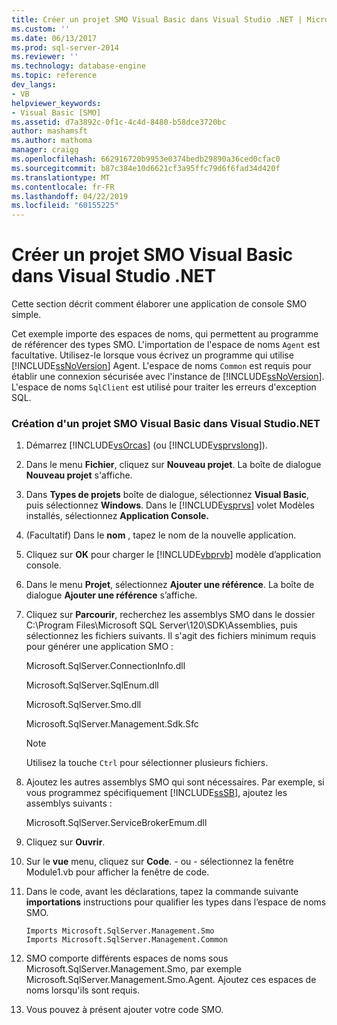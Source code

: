 ```yaml
---
title: Créer un projet SMO Visual Basic dans Visual Studio .NET | Microsoft Docs
ms.custom: ''
ms.date: 06/13/2017
ms.prod: sql-server-2014
ms.reviewer: ''
ms.technology: database-engine
ms.topic: reference
dev_langs:
- VB
helpviewer_keywords:
- Visual Basic [SMO]
ms.assetid: d7a3892c-0f1c-4c4d-8480-b58dce3720bc
author: mashamsft
ms.author: mathoma
manager: craigg
ms.openlocfilehash: 662916720b9953e0374bedb29890a36ced0cfac0
ms.sourcegitcommit: b87c384e10d6621cf3a95ffc79d6f6fad34d420f
ms.translationtype: MT
ms.contentlocale: fr-FR
ms.lasthandoff: 04/22/2019
ms.locfileid: "60155225"
---
```

# <a name="create-a-visual-basic-smo-project-in-visual-studio-net"></a>Créer un projet SMO Visual Basic dans Visual Studio .NET
  Cette section décrit comment élaborer une application de console SMO simple.  
  
 Cet exemple importe des espaces de noms, qui permettent au programme de référencer des types SMO. L'importation de l'espace de noms `Agent` est facultative. Utilisez-le lorsque vous écrivez un programme qui utilise [!INCLUDE[ssNoVersion](../../includes/ssnoversion-md.md)] Agent. L'espace de noms `Common` est requis pour établir une connexion sécurisée avec l'instance de [!INCLUDE[ssNoVersion](../../includes/ssnoversion-md.md)]. L'espace de noms `SqlClient` est utilisé pour traiter les erreurs d'exception SQL.  
  
### <a name="creating-a-visual-basic-smo-project-in-visual-studionet"></a>Création d'un projet SMO Visual Basic dans Visual Studio.NET  
  
1.  Démarrez [!INCLUDE[vsOrcas](../../includes/vsorcas-md.md)] (ou [!INCLUDE[vsprvslong](../../includes/vsprvslong-md.md)]).  
  
2.  Dans le menu **Fichier**, cliquez sur **Nouveau projet**. La boîte de dialogue **Nouveau projet** s'affiche.  
  
3.  Dans **Types de projets** boîte de dialogue, sélectionnez **Visual Basic**, puis sélectionnez **Windows**. Dans le [!INCLUDE[vsprvs](../../includes/vsprvs-md.md)] volet Modèles installés, sélectionnez **Application Console.**  
  
4.  (Facultatif) Dans le **nom** , tapez le nom de la nouvelle application.  
  
5.  Cliquez sur **OK** pour charger le [!INCLUDE[vbprvb](../../includes/vbprvb-md.md)] modèle d’application console.  
  
6.  Dans le menu **Projet**, sélectionnez **Ajouter une référence**. La boîte de dialogue **Ajouter une référence** s’affiche.  
  
7.  Cliquez sur **Parcourir**, recherchez les assemblys SMO dans le dossier C:\Program Files\Microsoft SQL Server\120\SDK\Assemblies, puis sélectionnez les fichiers suivants. Il s'agit des fichiers minimum requis pour générer une application SMO :  
  
     Microsoft.SqlServer.ConnectionInfo.dll  
  
     Microsoft.SqlServer.SqlEnum.dll  
  
     Microsoft.SqlServer.Smo.dll  
  
     Microsoft.SqlServer.Management.Sdk.Sfc  
  
    > [!NOTE]  
    >  Utilisez la touche `Ctrl` pour sélectionner plusieurs fichiers.  
  
8.  Ajoutez les autres assemblys SMO qui sont nécessaires. Par exemple, si vous programmez spécifiquement [!INCLUDE[ssSB](../../includes/sssb-md.md)], ajoutez les assemblys suivants :  
  
     Microsoft.SqlServer.ServiceBrokerEmum.dll  
  
9. Cliquez sur **Ouvrir**.  
  
10. Sur le **vue** menu, cliquez sur **Code**. - ou - sélectionnez la fenêtre Module1.vb pour afficher la fenêtre de code.  
  
11. Dans le code, avant les déclarations, tapez la commande suivante **importations** instructions pour qualifier les types dans l’espace de noms SMO.  
  
    ```  
    Imports Microsoft.SqlServer.Management.Smo  
    Imports Microsoft.SqlServer.Management.Common  
    ```  
  
12. SMO comporte différents espaces de noms sous Microsoft.SqlServer.Management.Smo, par exemple Microsoft.SqlServer.Management.Smo.Agent. Ajoutez ces espaces de noms lorsqu'ils sont requis.  
  
13. Vous pouvez à présent ajouter votre code SMO.  
  
  
